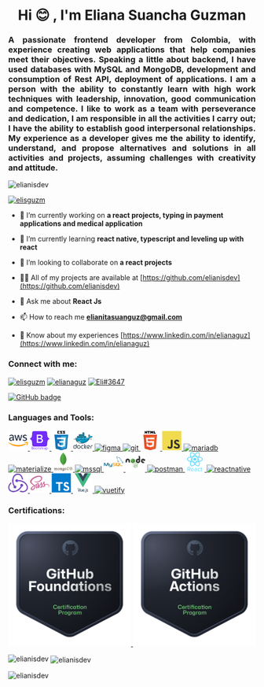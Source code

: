 <h1 align="center">Hi 😊 , I'm Eliana Suancha Guzman</h1>

<h3 align="justify">A passionate frontend developer from Colombia, with experience creating web applications that help companies meet their objectives. Speaking a little about backend, I have used databases with MySQL and MongoDB, development and consumption of Rest API, deployment of applications. I am a person with the ability to constantly learn with high work techniques with leadership, innovation, good communication and competence. I like to work as a team with perseverance and dedication, I am responsible in all the activities I carry out; I have the ability to establish good interpersonal relationships. My experience as a developer gives me the ability to identify, understand, and propose alternatives and solutions in all activities and projects, assuming challenges with creativity and attitude.</h3>

<p align="left"> <img src="https://komarev.com/ghpvc/?username=elianisdev&label=Profile%20views&color=0e75b6&style=flat" alt="elianisdev" /> </p>

<p align="left"> <a href="https://twitter.com/elisguzm" target="blank"><img src="https://img.shields.io/twitter/follow/elisguzm?logo=twitter&style=for-the-badge" alt="elisguzm" /></a> </p>

- 🔭 I’m currently working on **a react projects, typing in payment applications and medical application**

- 🌱 I’m currently learning **react native, typescript and leveling up with react**

- 👯 I’m looking to collaborate on **a react projects**

- 👨‍💻 All of my projects are available at [https://github.com/elianisdev](https://github.com/elianisdev)

- 💬 Ask me about **React Js**

- 📫 How to reach me **elianitasuanguz@gmail.com**

- 📄 Know about my experiences [https://www.linkedin.com/in/elianaguz](https://www.linkedin.com/in/elianaguz)

<h3 align="left">Connect with me:</h3>
<p align="left">
<a href="https://twitter.com/elisguzm" target="blank"><img align="center" src="https://raw.githubusercontent.com/rahuldkjain/github-profile-readme-generator/master/src/images/icons/Social/twitter.svg" alt="elisguzm" height="30" width="40" /></a>
<a href="https://linkedin.com/in/elianaguz" target="blank"><img align="center" src="https://raw.githubusercontent.com/rahuldkjain/github-profile-readme-generator/master/src/images/icons/Social/linked-in-alt.svg" alt="elianaguz" height="30" width="40" /></a>
<a href="https://discord.gg/Eli#3647" target="blank"><img align="center" src="https://raw.githubusercontent.com/rahuldkjain/github-profile-readme-generator/master/src/images/icons/Social/discord.svg" alt="Eli#3647" height="30" width="40" /></a>
</p>

<a href="https://github.com/elianisdev" target="_blank">
  <img src="https://img.shields.io/badge/GitHub-Profile-%23121011?style=for-the-badge&logo=github&logoColor=white" alt="GitHub badge" />
</a>

<h3 align="left">Languages and Tools:</h3>
<p align="left"> <a href="https://aws.amazon.com" target="_blank" rel="noreferrer"> <img src="https://raw.githubusercontent.com/devicons/devicon/master/icons/amazonwebservices/amazonwebservices-original-wordmark.svg" alt="aws" width="40" height="40"/> </a> <a href="https://getbootstrap.com" target="_blank" rel="noreferrer"> <img src="https://raw.githubusercontent.com/devicons/devicon/master/icons/bootstrap/bootstrap-plain-wordmark.svg" alt="bootstrap" width="40" height="40"/> </a> <a href="https://www.w3schools.com/css/" target="_blank" rel="noreferrer"> <img src="https://raw.githubusercontent.com/devicons/devicon/master/icons/css3/css3-original-wordmark.svg" alt="css3" width="40" height="40"/> </a> <a href="https://www.docker.com/" target="_blank" rel="noreferrer"> <img src="https://raw.githubusercontent.com/devicons/devicon/master/icons/docker/docker-original-wordmark.svg" alt="docker" width="40" height="40"/> </a> <a href="https://www.figma.com/" target="_blank" rel="noreferrer"> <img src="https://www.vectorlogo.zone/logos/figma/figma-icon.svg" alt="figma" width="40" height="40"/> </a> <a href="https://git-scm.com/" target="_blank" rel="noreferrer"> <img src="https://www.vectorlogo.zone/logos/git-scm/git-scm-icon.svg" alt="git" width="40" height="40"/> </a> <a href="https://www.w3.org/html/" target="_blank" rel="noreferrer"> <img src="https://raw.githubusercontent.com/devicons/devicon/master/icons/html5/html5-original-wordmark.svg" alt="html5" width="40" height="40"/> </a> <a href="https://developer.mozilla.org/en-US/docs/Web/JavaScript" target="_blank" rel="noreferrer"> <img src="https://raw.githubusercontent.com/devicons/devicon/master/icons/javascript/javascript-original.svg" alt="javascript" width="40" height="40"/> </a> <a href="https://mariadb.org/" target="_blank" rel="noreferrer"> <img src="https://www.vectorlogo.zone/logos/mariadb/mariadb-icon.svg" alt="mariadb" width="40" height="40"/> </a> <a href="https://materializecss.com/" target="_blank" rel="noreferrer"> <img src="https://raw.githubusercontent.com/prplx/svg-logos/5585531d45d294869c4eaab4d7cf2e9c167710a9/svg/materialize.svg" alt="materialize" width="40" height="40"/> </a> <a href="https://www.mongodb.com/" target="_blank" rel="noreferrer"> <img src="https://raw.githubusercontent.com/devicons/devicon/master/icons/mongodb/mongodb-original-wordmark.svg" alt="mongodb" width="40" height="40"/> </a> <a href="https://www.microsoft.com/en-us/sql-server" target="_blank" rel="noreferrer"> <img src="https://www.svgrepo.com/show/303229/microsoft-sql-server-logo.svg" alt="mssql" width="40" height="40"/> </a> <a href="https://www.mysql.com/" target="_blank" rel="noreferrer"> <img src="https://raw.githubusercontent.com/devicons/devicon/master/icons/mysql/mysql-original-wordmark.svg" alt="mysql" width="40" height="40"/> </a> <a href="https://nodejs.org" target="_blank" rel="noreferrer"> <img src="https://raw.githubusercontent.com/devicons/devicon/master/icons/nodejs/nodejs-original-wordmark.svg" alt="nodejs" width="40" height="40"/> </a> <a href="https://postman.com" target="_blank" rel="noreferrer"> <img src="https://www.vectorlogo.zone/logos/getpostman/getpostman-icon.svg" alt="postman" width="40" height="40"/> </a> <a href="https://reactjs.org/" target="_blank" rel="noreferrer"> <img src="https://raw.githubusercontent.com/devicons/devicon/master/icons/react/react-original-wordmark.svg" alt="react" width="40" height="40"/> </a> <a href="https://reactnative.dev/" target="_blank" rel="noreferrer"> <img src="https://reactnative.dev/img/header_logo.svg" alt="reactnative" width="40" height="40"/> </a> <a href="https://redux.js.org" target="_blank" rel="noreferrer"> <img src="https://raw.githubusercontent.com/devicons/devicon/master/icons/redux/redux-original.svg" alt="redux" width="40" height="40"/> </a> <a href="https://sass-lang.com" target="_blank" rel="noreferrer"> <img src="https://raw.githubusercontent.com/devicons/devicon/master/icons/sass/sass-original.svg" alt="sass" width="40" height="40"/> </a> <a href="https://www.typescriptlang.org/" target="_blank" rel="noreferrer"> <img src="https://raw.githubusercontent.com/devicons/devicon/master/icons/typescript/typescript-original.svg" alt="typescript" width="40" height="40"/> </a> <a href="https://vuejs.org/" target="_blank" rel="noreferrer"> <img src="https://raw.githubusercontent.com/devicons/devicon/master/icons/vuejs/vuejs-original-wordmark.svg" alt="vuejs" width="40" height="40"/> </a> <a href="https://vuetifyjs.com/en/" target="_blank" rel="noreferrer"> <img src="https://bestofjs.org/logos/vuetify.svg" alt="vuetify" width="40" height="40"/> </a> </p>

<h3 align="left">Certifications:</h3>
<p align="left">
  <a href="https://www.credly.com/badges/8377041a-33dc-4f6b-8466-44c0fb01b2fe/public_url" target="_blank">
    <img src="./assets/github-foundations.png" alt="GitHub Foundations Badge" width="250"/>
  </a> 
  <a href="https://www.credly.com/badges/817768c8-6e89-4e6f-a5a8-7340bd244063/public_url" target="_blank">
    <img src="./assets/github-actions.png" alt="GitHub Actions Badge" width="250"/>
  </a> 
</p>


<p><img align="left" src="https://github-readme-stats.vercel.app/api/top-langs?username=elianisdev&show_icons=true&locale=en&layout=compact" alt="elianisdev" /></p>

<p>&nbsp;<img align="center" src="https://github-readme-stats.vercel.app/api?username=elianisdev&show_icons=true&locale=en" alt="elianisdev" /></p>

<p><img align="center" src="https://github-readme-streak-stats.herokuapp.com/?user=elianisdev&" alt="elianisdev" /></p>

